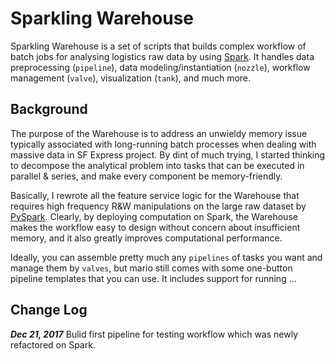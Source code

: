 Sparkling Warehouse
===

Sparkling Warehouse is a set of scripts that builds complex workflow of batch jobs for analysing logistics raw data by using [Spark](https://spark.apache.org/docs/0.9.0/index.html). It handles data preprocessing (`pipeline`), data modeling/instantiation (`nozzle`), workflow management (`valve`), visualization (`tank`), and much more. 

Background
---

The purpose of the Warehouse is to address an unwieldy memory issue typically associated with long-running batch processes when dealing with massive data in SF Express project. By dint of much trying, I started thinking to decompose the analytical problem into tasks that can be executed in parallel & series, and make every component be memory-friendly. 

Basically, I rewrote all the feature service logic for the Warehouse that requires high frequency R&W manipulations on the large raw dataset by [PySpark](https://spark.apache.org/docs/0.9.0/python-programming-guide.html). Clearly, by deploying computation on Spark, the Warehouse makes the workflow easy to design without concern about insufficient memory, and it also greatly improves computational performance.

Ideally, you can assemble pretty much any `pipelines` of tasks you want and manage them by `valves`, but mario still comes with some one-button pipeline templates that you can use. It includes support for running ... 

Change Log
---
***Dec 21, 2017*** Bulid first pipeline for testing workflow which was newly refactored on Spark.


